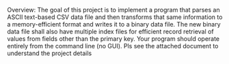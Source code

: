 Overview:
The goal of this project is to implement a program that parses an ASCII text-based CSV data file and then transforms that same information to a memory-efficient format and writes it to a binary data file. The new binary data file shall also have multiple index files for efficient record retrieval of values from fields other than the primary key. Your program should operate entirely from the command line (no GUI).
Pls see the attached document to understand the project details
